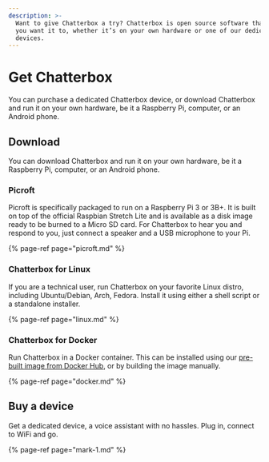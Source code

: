 ```yaml
---
description: >-
  Want to give Chatterbox a try? Chatterbox is open source software that runs where
  you want it to, whether it’s on your own hardware or one of our dedicated
  devices.
---
```


# Get Chatterbox

You can purchase a dedicated Chatterbox device, or download Chatterbox and run it on your own hardware, be it a Raspberry Pi, computer, or an Android phone.

## Download

You can download Chatterbox and run it on your own hardware, be it a Raspberry Pi, computer, or an Android phone.

### Picroft

Picroft is specifically packaged to run on a Raspberry Pi 3 or 3B+. It is built on top of the official Raspbian Stretch Lite and is available as a disk image ready to be burned to a Micro SD card. For Chatterbox to hear you and respond to you, just connect a speaker and a USB microphone to your Pi.

{% page-ref page="picroft.md" %}

### Chatterbox for Linux

If you are a technical user, run Chatterbox on your favorite Linux distro, including Ubuntu/Debian, Arch, Fedora. Install it using either a shell script or a standalone installer.

{% page-ref page="linux.md" %}


### Chatterbox for Docker

Run Chatterbox in a Docker container. This can be installed using our [pre-built image from Docker Hub](https://hub.docker.com/r/chatterboxai/docker-chatterbox/), or by building the image manually.

{% page-ref page="docker.md" %}

## Buy a device

Get a dedicated device, a voice assistant with no hassles. Plug in, connect to WiFi and go.


{% page-ref page="mark-1.md" %}

